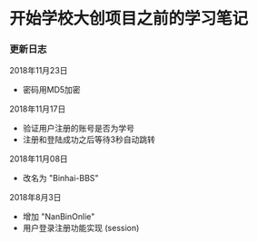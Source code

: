 # 开始学校大创项目之前的学习笔记

### 更新日志

2018年11月23日

- 密码用MD5加密


2018年11月17日

- 验证用户注册的账号是否为学号
- 注册和登陆成功之后等待3秒自动跳转



2018年11月08日
 - 改名为 "Binhai-BBS"


2018年8月3日
 - 增加 "NanBinOnlie"
 - 用户登录注册功能实现 (session)




